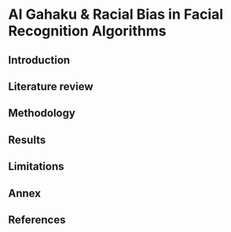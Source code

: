# AI Gahaku & Racial Bias in Facial Recognition Algorithms

## Introduction

## Literature review

## Methodology

## Results 

## Limitations 

## Annex 

## References
